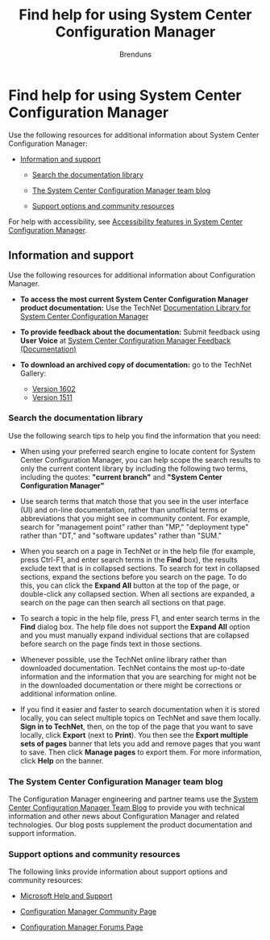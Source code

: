 ﻿---
title: "Find help for using System Center Configuration Manager"
ms.custom: na
ms.date: 07/22/2016
ms.prod: configuration-manager
ms.reviewer: na
ms.suite: na
ms.technology:
  - configmgr-other
ms.tgt_pltfrm: na
ms.topic: article
ms.assetid: 86810629-cf2a-43e8-86a2-847444119fc1
caps.latest.revision: 19
caps.handback.revision: 0
author: Brenduns

---
# Find help for using System Center Configuration Manager
Use the following resources for additional information about System Center Configuration Manager:  

-   [Information and support](#bkmk_Info)  

    -   [Search the documentation library](#BKMK_SearchTips)  

    -   [The System Center Configuration Manager team blog](#BKMK_ProductGroupBlog)  

    -   [Support options and community resources](#BKMK_SupportOptions)

  For help with accessibility, see
  [Accessibility features in System Center Configuration Manager](../../core/understand/accessibility-features.md).

##  <a name="bkmk_Info"></a> Information and support  
 Use the following resources for additional information about Configuration Manager.  

-   **To access the most current System Center Configuration Manager product documentation:** Use the TechNet [Documentation Library for System Center Configuration Manager](http://go.microsoft.com/fwlink/p/?LinkId=691974)  

-   **To provide feedback about the documentation:** Submit feedback using  **User Voice** at [System Center Configuration Manager Feedback (Documentation)](https://configurationmanager.uservoice.com/forums/300492-ideas/category/112371-documentation)  

-   **To download an archived copy of documentation:** go to the TechNet Gallery:

    - [Version 1602](https://gallery.technet.microsoft.com/documentation-for-system-ea90eaf1)
    - [Version 1511](https://gallery.technet.microsoft.com/documentation-for-system-ea90eaf1)

###  <a name="BKMK_SearchTips"></a> Search the documentation library  
 Use the following search tips to help you find the information that you need:  

-   When using your preferred search engine to locate content for System Center Configuration Manager, you can help scope the search results to only the current content library by including the following two terms,  including the quotes:   **"current branch"** and **"System Center Configuration Manager"**  

-   Use search terms that match those that you see in the user interface (UI) and on-line documentation, rather than unofficial terms or abbreviations that you might see in community content. For example, search for "management point" rather than "MP," "deployment type" rather than "DT," and "software updates" rather than "SUM."  

-   When you search on a page in TechNet or in the help file (for example, press Ctrl-F1, and enter search terms in the **Find** box), the results exclude text that is in collapsed sections. To search for text in collapsed sections, expand the sections before you search on the page. To do this, you can click the **Expand All** button at the top of the page, or double-click any collapsed section. When all sections are expanded, a search on the page can then search all sections on that page.  

-   To search a topic in the help file, press F1, and enter search terms in the **Find** dialog box. The help file does not support the **Expand All** option and you must manually expand individual sections that are collapsed before search on the page finds text in those sections.  

-   Whenever possible, use the TechNet online library rather than downloaded documentation. TechNet contains the most up-to-date information and the information that you are searching for might not be in the downloaded documentation or there might be corrections or additional information online.  

-   If you find it easier and faster to search documentation when it is stored locally, you can select multiple topics on TechNet and save them locally. **Sign in to TechNet**, then, on the top of the page that you want to save locally, click **Export** (next to **Print**). You then see the **Export multiple sets of pages** banner that lets you add and remove pages that you want to save. Then click **Manage pages** to export them. For more information, click **Help** on the banner.  

###  <a name="BKMK_ProductGroupBlog"></a> The System Center Configuration Manager team blog  
 The Configuration Manager engineering and partner teams use the [System Center Configuration Manager Team Blog](http://go.microsoft.com/fwlink/?LinkId=191941) to provide you with technical information and other news about Configuration Manager and related technologies. Our blog posts supplement the product documentation and support information.  

###  <a name="BKMK_SupportOptions"></a> Support options and community resources  
 The following links provide information about support options and community resources:  

-   [Microsoft Help and Support](http://go.microsoft.com/fwlink/?LinkId=243064)  

-   [Configuration Manager Community Page](http://go.microsoft.com/fwlink/p/?LinkId=243065)  

-   [Configuration Manager Forums Page](https://social.technet.microsoft.com/Forums/en-US/home?category=ConfigMgrCB)  

